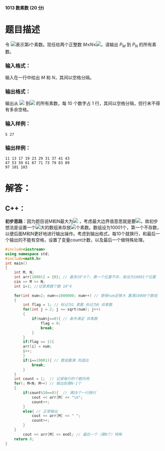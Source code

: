 **1013 数素数 (20 分)**

# 题目描述

令 ![](https://latex.codecogs.com/svg.image?p_{i})表示第*i*个素数。现任给两个正整数 *M*≤*N*≤![](https://latex.codecogs.com/svg.image?10^4)，请输出 *$P_{M}$* 到 *$P_{N}$* 的所有素数。

### 输入格式：

输入在一行中给出 *M* 和 *N*，其间以空格分隔。

### 输出格式：

输出从 ![](https://latex.codecogs.com/svg.image?p_{M}) 到![](https://latex.codecogs.com/svg.image?p_{N}) 的所有素数，每 10 个数字占 1 行，其间以空格分隔，但行末不得有多余空格。

### 输入样例：

```in
5 27
```

### 输出样例：

```out
11 13 17 19 23 29 31 37 41 43
47 53 59 61 67 71 73 79 83 89
97 101 103
```



# 解答：

## C++：

**初步思路**：因为题目说M和N最大为![](https://latex.codecogs.com/svg.image?10^4) ，考虑最大边界值意思就是要![](https://latex.codecogs.com/svg.image?10^4)，故初步想法是设置一个![](https://latex.codecogs.com/svg.image?10^4)大的数组来存放![](https://latex.codecogs.com/svg.image?10^4)个素数。数组设为10001个，第一个不存数，以便后面M和N更好地进行输出操作。考虑到输出格式，每10个就换行，和最后一个输出的不能有空格，设置了变量count计数，以及最后一个做特殊处理。

```c++
#include<iostream>
using namespace std;
#include<math.h>
int main()
{
    int M, N;
    int arr[10001] = {0}; // 最多10^4个，第一个位置不存，故设为10001个位置
    cin >> M >> N;
    int i=1; //记录素数个数 10^4 
		  
	for(int num=2; num<=1000000; num++) // 使得num足够大 塞满10000个数组
    {
	    int flag = 1; // 标记为1 素数 标记为0 非素数
    	for(int j = 2; j <= sqrt(num); j++)
		{
			if(num%j==0){ // 条件满足 非素数
				flag = 0; 
				break;
			} 
		} 
		if(flag == 1){
		arr[i] = num;
		i++;
		}
		if(i==10001){ // 数组塞满 则退出
			break;
		} 
    }
    int count = 1;  // 记录每行的个数所用
    for(; M<N; M++) // 输出到第N-1个
	{
		if(count%10==0){  // 满10个一行换行
			cout << arr[M] << "\n"; 
			count++;
		}
		else{ // 正常输出
			cout << arr[M] << " ";
			count++;
		}
	} 
		cout << arr[M] << endl; // 最后一个（第N个）特殊
    return 0;
}
```
